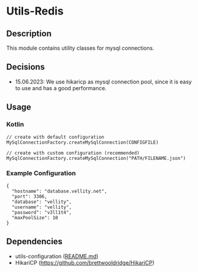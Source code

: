 # Utils-Redis

## Description

This module contains utility classes for mysql connections.

## Decisions

- 15.06.2023: We use hikaricp as mysql connection pool, since it is easy to use and has a good performance.

## Usage

### Kotlin

```
// create with default configuration
MySqlConnectionFactory.createMySqlConnection(CONFIGFILE)

// create with custom configuration (recommended)
MySqlConnectionFactory.createMySqlConnection("PATH/FILENAME.json")
```

### Example Configuration

```
{
  "hostname": "database.vellity.net",
  "port": 3306,
  "database": "vellity",
  "username": "vellity",
  "password": "v3ll1t4",
  "maxPoolSize": 10
}
```

## Dependencies

- utils-configuration ([README.md](../utils-configuration/README.md))
- HikariCP (https://github.com/brettwooldridge/HikariCP)